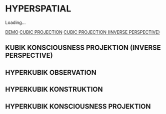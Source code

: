 # HYPERSPATIAL

<html>

<div id="stellated-loading" class="outline">Loading...</div>

</html>

<script defer src="/static/js/three.js"></script>
<script defer src="/static/js/hyper.js"></script>

<a href="#" onclick="start_scene('demo');">DEMO</a>
<a href="#" onclick="start_scene('cube');">CUBIC PROJECTION</a>
<a href="#" onclick="start_scene('inverse-cube');">CUBIC PROJECTION (INVERSE PERSPECTIVE)</a>

## KUBIK KONSCIOUSNESS PROJEKTION (INVERSE PERSPECTIVE)

## HYPERKUBIK OBSERVATION

## HYPERKUBIK KONSTRUKTION

## HYPERKUBIK KONSCIOUSNESS PROJEKTION
